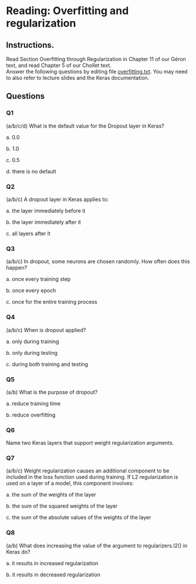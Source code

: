 # Reading: Overfitting and regularization

## Instructions. 

Read Section Overfitting through Regularization in Chapter 11 of our Géron text, and read Chapter 5 of our Chollet text.  
Answer the following questions by editing file [overfitting.txt](overfitting.txt).  You may need to also refer to lecture slides and the Keras documentation.

## Questions

### Q1
(a/b/c/d)
What is the default value for the Dropout layer in Keras?

a.	0.0

b.	1.0

c.	0.5

d.	there is no default


### Q2
(a/b/c)
A dropout layer in Keras applies to:

a.	the layer immediately before it

b.	the layer immediately after it

c.	all layers after it


### Q3
(a/b/c)
In dropout, some neurons are chosen randomly.  How often does this happen?

a.	once every training step

b.	once every epoch

c.	once for the entire training process


### Q4
(a/b/c)
When is dropout applied?

a.	only during training

b.	only during testing

c.	during both training and testing


### Q5
(a/b)
What is the purpose of dropout?

a.	reduce training time

b.	reduce overfitting


### Q6
Name two Keras layers that support weight regularization arguments.

### Q7
(a/b/c)
Weight regularization causes an additional component to be included in the loss function used during training.  If L2 regularization is used on a layer of a model, this component involves:

a.	the sum of the weights of the layer

b.	the sum of the squared weights of the layer

c.	the sum of the absolute values of the weights of the layer


### Q8
(a/b)
What does increasing the value of the argument to regularizers.l2() in Keras do?

a.	it results in increased regularization

b.	it results in decreased regularization

